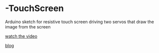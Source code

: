 # -TouchScreen
Arduino sketch for resistive touch screen driving two servos that draw the image from the screen

[watch the video](https://www.youtube.com/watch?v=n5wATzZtE5I&t=28s)

[blog](https://www.youtube.com/redirect?redir_token=LDPZbYCkVoq5ahLtKQP4IlbQF9V8MTU4MDcyMjY4NEAxNTgwNjM2Mjg0&q=http%3A%2F%2Fwww.jangeox.be%2F2014%2F02%2Fresistive-touch-panel-with-arduino.html&v=n5wATzZtE5I&event=video_description)
